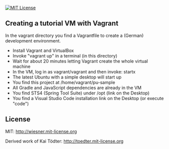 [![MIT License](http://img.shields.io/badge/license-MIT-blue.svg "MIT License")](http://wiesner.mit-license.org)

## Creating a tutorial VM with Vagrant
In the vagrant directory you find a Vagrantfile to create a (German) development environment.

* Install Vagrant and VirtualBox
* Invoke "vagrant up" in a terminal (in this directory)
* Wait for about 20 minutes letting Vagrant create the whole virtual machine
* In the VM, log in as vagrant/vagrant and then invoke: startx
* The latest Ubuntu with a simple desktop will start up
* You find this project at /home/vagrant/pu-sample
* All Gradle and JavaScript dependencies are already in the VM
* You find STS4 (Spring Tool Suite) under /opt (link on the Desktop)
* You find a Visual Studio Code installation link on the Desktop (or execute "code")

## License
MIT: http://wiesner.mit-license.org

Derived work of Kai Tödter: http://toedter.mit-license.org


